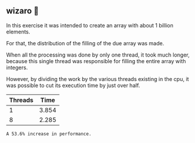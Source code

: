 ## wizaro 🦥

In this exercise it was intended to create an array with about 1 billion elements.

For that, the distribution of the filling of the due array was made.

When all the processing was done by only one thread, it took much longer, because this single thread was responsible for filling the entire array with integers.

However, by dividing the work by the various threads existing in the cpu, it was possible to cut its execution time by just over half.

Threads  | Time
------ | -------
1  | 3.854
8  | 2.285

```
A 53.6% increase in performance.
```

